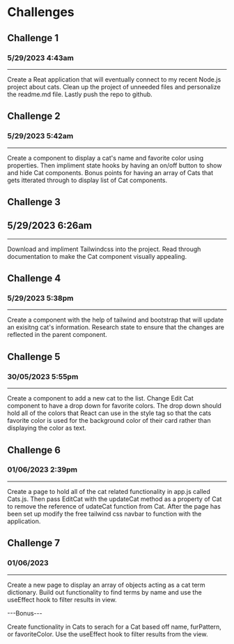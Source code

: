 # Challenges

## Challenge 1

### 5/29/2023 4:43am

---

Create a Reat application that will
eventually connect to my recent Node.js
project about cats. Clean up the project
of unneeded files and personalize the
readme.md file. Lastly push the repo
to github.

## Challenge 2

### 5/29/2023 5:42am

---

Create a component to display a cat's name
and favorite color using properties. Then
impliment state hooks by having an on/off
button to show and hide Cat components.
Bonus points for having an array of Cats
that gets itterated through to display list
of Cat components.

## Challenge 3

## 5/29/2023 6:26am

---

Download and impliment Tailwindcss into the
project. Read through documentation to make
the Cat component visually appealing.

## Challenge 4

### 5/29/2023 5:38pm

---

Create a component with the help of tailwind
and bootstrap that will update an exisitng
cat's information. Research state to ensure
that the changes are reflected in the parent
component.

## Challenge 5

### 30/05/2023 5:55pm

---

Create a component to add a new cat to the list.
Change Edit Cat component to have a drop down
for favorite colors. The drop down should hold
all of the colors that React can use in the style
tag so that the cats favorite color is used for
the background color of their card rather than
displaying the color as text.

## Challenge 6

### 01/06/2023 2:39pm

---

Create a page to hold all of the cat related
functionality in app.js called Cats.js. Then
pass EditCat with the updateCat method as a
property of Cat to remove the reference of
udateCat function from Cat. After the page
has been set up modify the free tailwind css
navbar to function with the application.

## Challenge 7

### 01/06/2023

---

Create a new page to display an array of objects
acting as a cat term dictionary. Build out
functionality to find terms by name and use the
useEffect hook to filter results in view.

---Bonus---

Create functionality in Cats to serach for a Cat
based off name, furPattern, or favoriteColor.
Use the useEffect hook to filter results from
the view.
